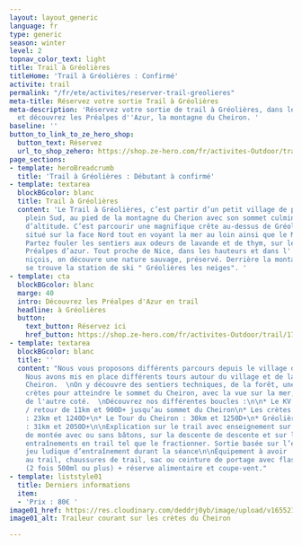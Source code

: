 ```yaml
---
layout: layout_generic
language: fr
type: generic
season: winter
level: 2
topnav_color_text: light
title: Trail à Gréolières
titleHome: 'Trail à Gréolières : Confirmé'
activite: trail
permalink: "/fr/ete/activites/reserver-trail-greolieres"
meta-title: Réservez votre sortie Trail à Gréolières
meta-description: 'Réservez votre sortie de trail à Gréolières, dans les Alpes Maritimes,
  et découvrez les Préalpes d''Azur, la montagne du Cheiron. '
baseline: ''
button_to_link_to_ze_hero_shop:
  button_text: Réservez
  url_to_shop_zehero: https://shop.ze-hero.com/fr/activites-Outdoor/trail/17591-trail-journee-greolieres-esteron-ze-hero-yann-alarcon
page_sections:
- template: heroBreadcrumb
  title: 'Trail à Gréolières : Débutant à confirmé'
- template: textarea
  blockBGcolor: blanc
  title: Trail à Gréolières
  content: 'Le Trail à Gréolières, c’est partir d’un petit village de pierre situé
    plein Sud, au pied de la montagne du Cherion avec son sommet culminant à 1778m
    d’altitude. C’est parcourir une magnifique crête au-dessus de Gréolières les Neiges
    situé sur la face Nord tout en voyant la mer au loin ainsi que le Mercantour.
    Partez fouler les sentiers aux odeurs de lavande et de thym, sur le sommet des
    Préalpes d’azur. Tout proche de Nice, dans les hauteurs et dans l''arrières pays
    niçois, on découvre une nature sauvage, préservé. Derrière la montagne du Cheiron
    se trouve la station de ski " Gréolières les neiges". '
- template: cta
  blockBGcolor: blanc
  marge: 40
  intro: Découvrez les Préalpes d'Azur en trail
  headline: à Gréolières
  button:
    text_button: Réservez ici
    href_button: https://shop.ze-hero.com/fr/activites-Outdoor/trail/17591-trail-journee-greolieres-esteron-ze-hero-yann-alarcon
- template: textarea
  blockBGcolor: blanc
  title: ''
  content: "Nous vous proposons différents parcours depuis le village de Gréolières.
    Nous avons mis en place différents tours autour du village et de la montagne du
    Cheiron.  \nOn y découvre des sentiers techniques, de la forêt, une magnifique
    crètes pour atteindre le sommet du Cheiron, avec la vue sur la mer, sur le Mercantour
    de l'autre coté.  \nDécouvrez nos différentes boucles :\n\n* Le KV : un aller
    / retour de 11km et 900D+ jusqu’au sommet du Cheiron\n* Les crètes du Cheiron
    : 23km et 1240D+\n* Le Tour du Cheiron : 30km et 1250D+\n* Gréolières - Estéron
    : 31km et 2050D+\n\nExplication sur le trail avec enseignement sur la technique
    de montée avec ou sans bâtons, sur la descente de descente et sur les différents
    entraînements en trail tel que le fractionner. Sortie basée sur l’endurance avec
    jeu ludique d’entraînement durant la séance\n\nÉquipement à avoir : tenue adaptée
    au trail, chaussures de trail, sac ou ceinture de portage avec flasques d’eau
    (2 fois 500ml ou plus) + réserve alimentaire et coupe-vent."
- template: liststyle01
  title: Derniers informations
  item:
  - 'Prix : 80€ '
image01_href: https://res.cloudinary.com/deddrj0yb/image/upload/v1655216730/website/summer/IMG_20200723_153002.jpg
image01_alt: Traileur courant sur les crètes du Cheiron

---
```

